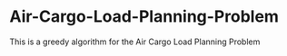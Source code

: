 # Air-Cargo-Load-Planning-Problem
This is a greedy algorithm for the Air Cargo Load Planning Problem
